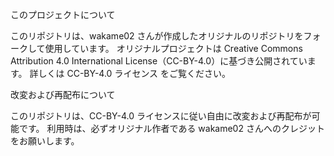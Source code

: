 このプロジェクトについて

このリポジトリは、wakame02 さんが作成したオリジナルのリポジトリをフォークして使用しています。
オリジナルプロジェクトは Creative Commons Attribution 4.0 International License（CC-BY-4.0）に基づき公開されています。
詳しくは CC-BY-4.0 ライセンス をご覧ください。

改変および再配布について

このリポジトリは、CC-BY-4.0 ライセンスに従い自由に改変および再配布が可能です。
利用時は、必ずオリジナル作者である wakame02 さんへのクレジットをお願いします。


